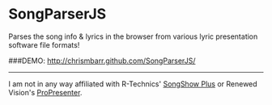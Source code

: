 SongParserJS
==================

Parses the song info &amp; lyrics in the browser from various lyric presentation software file formats!

###DEMO: http://chrismbarr.github.com/SongParserJS/

---
I am not in any way affiliated with R-Technics' [SongShow Plus](http://songshowplus.com/) or Renewed Vision's [ProPresenter](http://www.renewedvision.com/propresenter.php).
